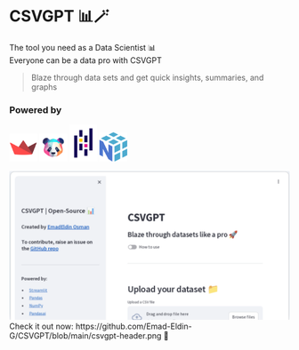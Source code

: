 # CSVGPT 📊🪄

The tool you need as a Data Scientist 📊  
Everyone can be a data pro with CSVGPT

> Blaze through data sets and get quick insights, summaries, and graphs


### Powered by
<img src="https://github.com/Emad-Eldin-G/CSVGPT/blob/main/static/streamlit.png" width=50>   <img src="https://github.com/Emad-Eldin-G/CSVGPT/blob/main/static/pandasai.png" width=50>   <img src="https://github.com/Emad-Eldin-G/CSVGPT/blob/main/static/pandas.png" width=50>   <img src="https://github.com/Emad-Eldin-G/CSVGPT/blob/main/static/numpy.png" width=50>  



<img src="https://github.com/Emad-Eldin-G/CSVGPT/blob/main/csvgpt-header.png" width=auto />  
Check it out now: https://github.com/Emad-Eldin-G/CSVGPT/blob/main/csvgpt-header.png 🚀
